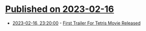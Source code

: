 # [Published on 2023-02-16](index.md)

* [2023-02-16, 23:20:00](https://entertainment.slashdot.org/story/23/02/16/221246/first-trailer-for-tetris-movie-released?utm_source=rss1.0mainlinkanon&utm_medium=feed) - [First Trailer For Tetris Movie Released](https://entertainment.slashdot.org/story/23/02/16/221246/first-trailer-for-tetris-movie-released?utm_source=rss1.0mainlinkanon&utm_medium=feed)

